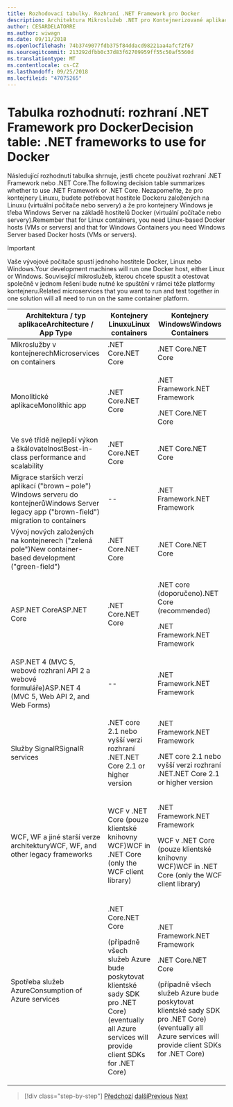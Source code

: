 ```yaml
---
title: Rozhodovací tabulky. Rozhraní .NET Framework pro Docker
description: Architektura Mikroslužeb .NET pro Kontejnerizované aplikace .NET | Tabulka rozhodnutí, rozhraní .NET Framework pro Docker
author: CESARDELATORRE
ms.author: wiwagn
ms.date: 09/11/2018
ms.openlocfilehash: 74b3749077fdb375f84ddacd98221aa4afcf2f67
ms.sourcegitcommit: 213292dfbb0c37d83f62709959ff55c50af5560d
ms.translationtype: MT
ms.contentlocale: cs-CZ
ms.lasthandoff: 09/25/2018
ms.locfileid: "47075265"
---
```

# <a name="decision-table-net-frameworks-to-use-for-docker"></a><span data-ttu-id="b03c1-104">Tabulka rozhodnutí: rozhraní .NET Framework pro Docker</span><span class="sxs-lookup"><span data-stu-id="b03c1-104">Decision table: .NET frameworks to use for Docker</span></span>

<span data-ttu-id="b03c1-105">Následující rozhodnutí tabulka shrnuje, jestli chcete používat rozhraní .NET Framework nebo .NET Core.</span><span class="sxs-lookup"><span data-stu-id="b03c1-105">The following decision table summarizes whether to use .NET Framework or .NET Core.</span></span> <span data-ttu-id="b03c1-106">Nezapomeňte, že pro kontejnery Linuxu, budete potřebovat hostitele Dockeru založených na Linuxu (virtuální počítače nebo servery) a že pro kontejnery Windows je třeba Windows Server na základě hostitelů Docker (virtuální počítače nebo servery).</span><span class="sxs-lookup"><span data-stu-id="b03c1-106">Remember that for Linux containers, you need Linux-based Docker hosts (VMs or servers) and that for Windows Containers you need Windows Server based Docker hosts (VMs or servers).</span></span>

> [!IMPORTANT]
> <span data-ttu-id="b03c1-107">Vaše vývojové počítače spustí jednoho hostitele Docker, Linux nebo Windows.</span><span class="sxs-lookup"><span data-stu-id="b03c1-107">Your development machines will run one Docker host, either Linux or Windows.</span></span> <span data-ttu-id="b03c1-108">Související mikroslužeb, kterou chcete spustit a otestovat společně v jednom řešení bude nutné ke spuštění v rámci téže platformy kontejneru.</span><span class="sxs-lookup"><span data-stu-id="b03c1-108">Related microservices that you want to run and test together in one solution will all need to run on the same container platform.</span></span>

<table>
<thead>
<tr class="header">
<th><span data-ttu-id="b03c1-109"><strong>Architektura / typ aplikace</strong></span><span class="sxs-lookup"><span data-stu-id="b03c1-109"><strong>Architecture / App Type</strong></span></span></th>
<th><span data-ttu-id="b03c1-110"><strong>Kontejnery Linuxu</strong></span><span class="sxs-lookup"><span data-stu-id="b03c1-110"><strong>Linux containers</strong></span></span></th>
<th><span data-ttu-id="b03c1-111"><strong>Kontejnery Windows</strong></span><span class="sxs-lookup"><span data-stu-id="b03c1-111"><strong>Windows Containers</strong></span></span></th>
</tr>
</thead>
<tbody>
<tr class="odd">
<td><span data-ttu-id="b03c1-112">Mikroslužby v kontejnerech</span><span class="sxs-lookup"><span data-stu-id="b03c1-112">Microservices on containers</span></span></td>
<td><span data-ttu-id="b03c1-113">.NET Core</span><span class="sxs-lookup"><span data-stu-id="b03c1-113">.NET Core</span></span></td>
<td><span data-ttu-id="b03c1-114">.NET Core</span><span class="sxs-lookup"><span data-stu-id="b03c1-114">.NET Core</span></span></td>
</tr>
<tr class="even">
<td><span data-ttu-id="b03c1-115">Monolitické aplikace</span><span class="sxs-lookup"><span data-stu-id="b03c1-115">Monolithic app</span></span></td>
<td><span data-ttu-id="b03c1-116">.NET Core</span><span class="sxs-lookup"><span data-stu-id="b03c1-116">.NET Core</span></span></td>
<td><p><span data-ttu-id="b03c1-117">.NET Framework</span><span class="sxs-lookup"><span data-stu-id="b03c1-117">.NET Framework</span></span></p>
<p><span data-ttu-id="b03c1-118">.NET Core</span><span class="sxs-lookup"><span data-stu-id="b03c1-118">.NET Core</span></span></p></td>
</tr>
<tr class="odd">
<td><span data-ttu-id="b03c1-119">Ve své třídě nejlepší výkon a škálovatelnost</span><span class="sxs-lookup"><span data-stu-id="b03c1-119">Best-in-class performance and scalability</span></span></td>
<td><span data-ttu-id="b03c1-120">.NET Core</span><span class="sxs-lookup"><span data-stu-id="b03c1-120">.NET Core</span></span></td>
<td><span data-ttu-id="b03c1-121">.NET Core</span><span class="sxs-lookup"><span data-stu-id="b03c1-121">.NET Core</span></span></td>
</tr>
<tr class="even">
<td><span data-ttu-id="b03c1-122">Migrace starších verzí aplikací ("brown – pole") Windows serveru do kontejnerů</span><span class="sxs-lookup"><span data-stu-id="b03c1-122">Windows Server legacy app ("brown-field") migration to containers</span></span></td>
<td>--</td>
<td><span data-ttu-id="b03c1-123">.NET Framework</span><span class="sxs-lookup"><span data-stu-id="b03c1-123">.NET Framework</span></span></td>
</tr>
<tr class="odd">
<td><span data-ttu-id="b03c1-124">Vývoj nových založených na kontejnerech ("zelená pole")</span><span class="sxs-lookup"><span data-stu-id="b03c1-124">New container-based development ("green-field")</span></span></td>
<td><span data-ttu-id="b03c1-125">.NET Core</span><span class="sxs-lookup"><span data-stu-id="b03c1-125">.NET Core</span></span></td>
<td><span data-ttu-id="b03c1-126">.NET Core</span><span class="sxs-lookup"><span data-stu-id="b03c1-126">.NET Core</span></span></td>
</tr>
<tr class="even">
<td><span data-ttu-id="b03c1-127">ASP.NET Core</span><span class="sxs-lookup"><span data-stu-id="b03c1-127">ASP.NET Core</span></span></td>
<td><span data-ttu-id="b03c1-128">.NET Core</span><span class="sxs-lookup"><span data-stu-id="b03c1-128">.NET Core</span></span></td>
<td><p><span data-ttu-id="b03c1-129">.NET core (doporučeno)</span><span class="sxs-lookup"><span data-stu-id="b03c1-129">.NET Core (recommended)</span></span></p>
<p><span data-ttu-id="b03c1-130">.NET Framework</span><span class="sxs-lookup"><span data-stu-id="b03c1-130">.NET Framework</span></span></p></td>
</tr>
<tr class="odd">
<td><span data-ttu-id="b03c1-131">ASP.NET 4 (MVC 5, webové rozhraní API 2 a webové formuláře)</span><span class="sxs-lookup"><span data-stu-id="b03c1-131">ASP.NET 4 (MVC 5, Web API 2, and Web Forms)</span></span></td>
<td>--</td>
<td><span data-ttu-id="b03c1-132">.NET Framework</span><span class="sxs-lookup"><span data-stu-id="b03c1-132">.NET Framework</span></span></td>
</tr>
<tr class="even">
<td><span data-ttu-id="b03c1-133">Služby SignalR</span><span class="sxs-lookup"><span data-stu-id="b03c1-133">SignalR services</span></span></td>
<td><span data-ttu-id="b03c1-134">.NET core 2.1 nebo vyšší verzi rozhraní .NET</span><span class="sxs-lookup"><span data-stu-id="b03c1-134">.NET Core 2.1 or higher version</span></span></td>
<td><p><span data-ttu-id="b03c1-135">.NET Framework</span><span class="sxs-lookup"><span data-stu-id="b03c1-135">.NET Framework</span></span></p>
<p><span data-ttu-id="b03c1-136">.NET core 2.1 nebo vyšší verzi rozhraní .NET</span><span class="sxs-lookup"><span data-stu-id="b03c1-136">.NET Core 2.1 or higher version</span></span></p></td>
</tr>
<tr class="odd">
<td><span data-ttu-id="b03c1-137">WCF, WF a jiné starší verze architektury</span><span class="sxs-lookup"><span data-stu-id="b03c1-137">WCF, WF, and other legacy frameworks</span></span></td>
<td><span data-ttu-id="b03c1-138">WCF v .NET Core (pouze klientské knihovny WCF)</span><span class="sxs-lookup"><span data-stu-id="b03c1-138">WCF in .NET Core (only the WCF client library)</span></span></td>
<td><p><span data-ttu-id="b03c1-139">.NET Framework</span><span class="sxs-lookup"><span data-stu-id="b03c1-139">.NET Framework</span></span></p>
<p><span data-ttu-id="b03c1-140">WCF v .NET Core (pouze klientské knihovny WCF)</span><span class="sxs-lookup"><span data-stu-id="b03c1-140">WCF in .NET Core (only the WCF client library)</span></span></p></td>
</tr>
<tr class="even">
<td><span data-ttu-id="b03c1-141">Spotřeba služeb Azure</span><span class="sxs-lookup"><span data-stu-id="b03c1-141">Consumption of Azure services</span></span></td>
<td><p><span data-ttu-id="b03c1-142">.NET Core</span><span class="sxs-lookup"><span data-stu-id="b03c1-142">.NET Core</span></span></p>
<p><span data-ttu-id="b03c1-143">(případně všech služeb Azure bude poskytovat klientské sady SDK pro .NET Core)</span><span class="sxs-lookup"><span data-stu-id="b03c1-143">(eventually all Azure services will provide client SDKs for .NET Core)</span></span></p></td>
<td><p><span data-ttu-id="b03c1-144">.NET Framework</span><span class="sxs-lookup"><span data-stu-id="b03c1-144">.NET Framework</span></span></p>
<p><span data-ttu-id="b03c1-145">.NET Core</span><span class="sxs-lookup"><span data-stu-id="b03c1-145">.NET Core</span></span></p>
<p><span data-ttu-id="b03c1-146">(případně všech služeb Azure bude poskytovat klientské sady SDK pro .NET Core)</span><span class="sxs-lookup"><span data-stu-id="b03c1-146">(eventually all Azure services will provide client SDKs for .NET Core)</span></span></p></td>
</tr>
</tbody>
</table>

>[!div class="step-by-step"]
<span data-ttu-id="b03c1-147">[Předchozí](net-framework-container-scenarios.md)
[další](net-container-os-targets.md)</span><span class="sxs-lookup"><span data-stu-id="b03c1-147">[Previous](net-framework-container-scenarios.md)
[Next](net-container-os-targets.md)</span></span>
